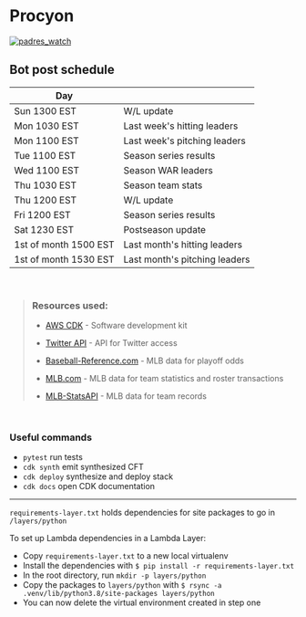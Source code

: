 # Procyon

<a href="https://twitter.com/padres_watch" target="blank"><img src="https://img.shields.io/twitter/follow/padres_watch?logo=twitter&style=for-the-badge" alt="padres_watch" /></a> </p>

## **Bot post schedule**

| Day                   |                               |
| --------------------- | ----------------------------- |
| Sun 1300 EST          | W/L update                    |
| Mon 1030 EST          | Last week's hitting leaders   |
| Mon 1100 EST          | Last week's pitching leaders  |
| Tue 1100 EST          | Season series results         |
| Wed 1100 EST          | Season WAR leaders            |
| Thu 1030 EST          | Season team stats             |
| Thu 1200 EST          | W/L update                    |
| Fri 1200 EST          | Season series results         |
| Sat 1230 EST          | Postseason update             |
| 1st of month 1500 EST | Last month's hitting leaders  |
| 1st of month 1530 EST | Last month's pitching leaders |

<br />

> ### Resources used:
>
> - [AWS CDK](https://aws.amazon.com/cdk/) - Software development kit
>
> - [Twitter API](https://developer.twitter.com/en/docs/twitter-api) - API for Twitter access
>
> - [Baseball-Reference.com](https://www.baseball-reference.com/leagues/majors/2022-playoff-odds.shtml) - MLB data for playoff odds
>
> - [MLB.com](https://www.mlb.com/) - MLB data for team statistics and roster transactions
>
> - [MLB-StatsAPI](https://github.com/toddrob99/MLB-StatsAPI) - MLB data for team records

<br />

### Useful commands

- `pytest` run tests
- `cdk synth` emit synthesized CFT
- `cdk deploy` synthesize and deploy stack
- `cdk docs` open CDK documentation

<hr />

`requirements-layer.txt` holds dependencies for site packages to go in `/layers/python`

To set up Lambda dependencies in a Lambda Layer:

- Copy `requirements-layer.txt` to a new local virtualenv
- Install the dependencies with `$ pip install -r requirements-layer.txt`
- In the root directory, run `mkdir -p layers/python`
- Copy the packages to `layers/python` with `$ rsync -a .venv/lib/python3.8/site-packages layers/python`
- You can now delete the virtual environment created in step one
